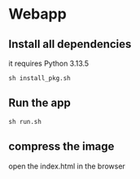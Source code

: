 # Webapp

## Install all dependencies

it requires Python 3.13.5

```shell
sh install_pkg.sh
```

## Run the app

```shell
sh run.sh
```

## compress the image

open the index.html in the browser
